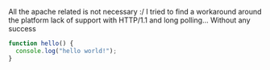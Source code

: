 All the apache related is not necessary :/
I tried to find a workaround around the platform lack of support with HTTP/1.1 and long polling... Without any success

[RUN-BEGIN]: # 

```javascript,/project/target/src/hello.js
function hello() {
  console.log("hello world!");
}
```
[RUN-BEGIN]: # 
